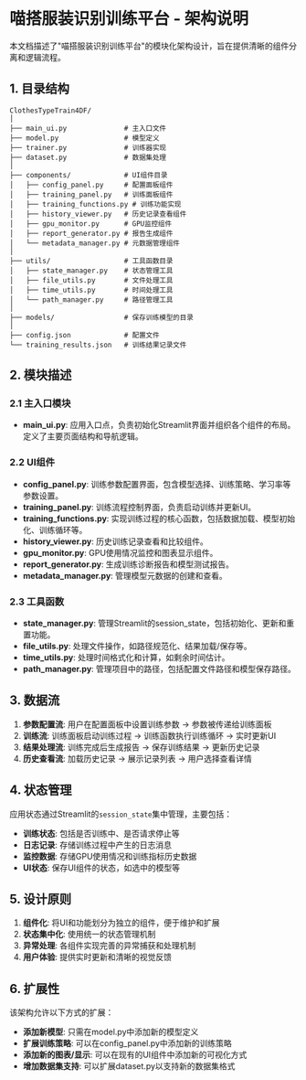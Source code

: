 # 喵搭服装识别训练平台 - 架构说明

本文档描述了"喵搭服装识别训练平台"的模块化架构设计，旨在提供清晰的组件分离和逻辑流程。

## 1. 目录结构

```
ClothesTypeTrain4DF/
│
├── main_ui.py              # 主入口文件
├── model.py                # 模型定义
├── trainer.py              # 训练器实现
├── dataset.py              # 数据集处理
│
├── components/             # UI组件目录
│   ├── config_panel.py     # 配置面板组件
│   ├── training_panel.py   # 训练面板组件
│   ├── training_functions.py # 训练功能实现
│   ├── history_viewer.py   # 历史记录查看组件
│   ├── gpu_monitor.py      # GPU监控组件
│   ├── report_generator.py # 报告生成组件
│   └── metadata_manager.py # 元数据管理组件
│
├── utils/                  # 工具函数目录
│   ├── state_manager.py    # 状态管理工具
│   ├── file_utils.py       # 文件处理工具
│   ├── time_utils.py       # 时间处理工具
│   └── path_manager.py     # 路径管理工具
│
├── models/                 # 保存训练模型的目录
│
├── config.json             # 配置文件
└── training_results.json   # 训练结果记录文件
```

## 2. 模块描述

### 2.1 主入口模块

- **main_ui.py**: 应用入口点，负责初始化Streamlit界面并组织各个组件的布局。定义了主要页面结构和导航逻辑。

### 2.2 UI组件

- **config_panel.py**: 训练参数配置界面，包含模型选择、训练策略、学习率等参数设置。
- **training_panel.py**: 训练流程控制界面，负责启动训练并更新UI。
- **training_functions.py**: 实现训练过程的核心函数，包括数据加载、模型初始化、训练循环等。
- **history_viewer.py**: 历史训练记录查看和比较组件。
- **gpu_monitor.py**: GPU使用情况监控和图表显示组件。
- **report_generator.py**: 生成训练诊断报告和模型测试报告。
- **metadata_manager.py**: 管理模型元数据的创建和查看。

### 2.3 工具函数

- **state_manager.py**: 管理Streamlit的session_state，包括初始化、更新和重置功能。
- **file_utils.py**: 处理文件操作，如路径规范化、结果加载/保存等。
- **time_utils.py**: 处理时间格式化和计算，如剩余时间估计。
- **path_manager.py**: 管理项目中的路径，包括配置文件路径和模型保存路径。

## 3. 数据流

1. **参数配置流**: 用户在配置面板中设置训练参数 → 参数被传递给训练面板
2. **训练流**: 训练面板启动训练过程 → 训练函数执行训练循环 → 实时更新UI
3. **结果处理流**: 训练完成后生成报告 → 保存训练结果 → 更新历史记录
4. **历史查看流**: 加载历史记录 → 展示记录列表 → 用户选择查看详情

## 4. 状态管理

应用状态通过Streamlit的`session_state`集中管理，主要包括：

- **训练状态**: 包括是否训练中、是否请求停止等
- **日志记录**: 存储训练过程中产生的日志消息
- **监控数据**: 存储GPU使用情况和训练指标历史数据
- **UI状态**: 保存UI组件的状态，如选中的模型等

## 5. 设计原则

1. **组件化**: 将UI和功能划分为独立的组件，便于维护和扩展
2. **状态集中化**: 使用统一的状态管理机制
3. **异常处理**: 各组件实现完善的异常捕获和处理机制
4. **用户体验**: 提供实时更新和清晰的视觉反馈

## 6. 扩展性

该架构允许以下方式的扩展：

- **添加新模型**: 只需在model.py中添加新的模型定义
- **扩展训练策略**: 可以在config_panel.py中添加新的训练策略
- **添加新的图表/显示**: 可以在现有的UI组件中添加新的可视化方式
- **增加数据集支持**: 可以扩展dataset.py以支持新的数据集格式 